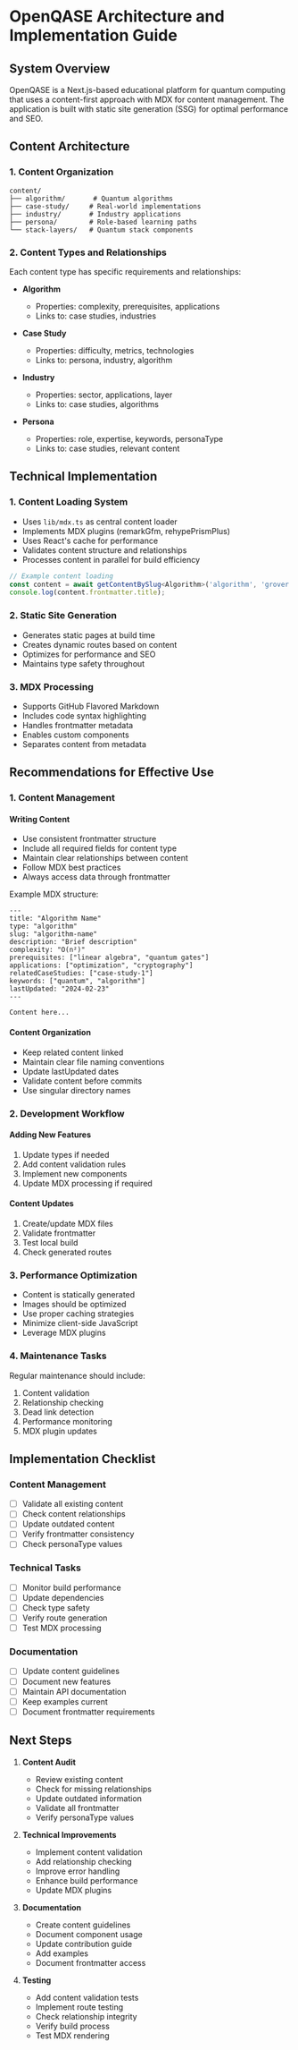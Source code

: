 # OpenQASE Architecture and Implementation Guide

## System Overview

OpenQASE is a Next.js-based educational platform for quantum computing that uses a content-first approach with MDX for content management. The application is built with static site generation (SSG) for optimal performance and SEO.

## Content Architecture

### 1. Content Organization
```
content/
├── algorithm/       # Quantum algorithms
├── case-study/     # Real-world implementations
├── industry/       # Industry applications
├── persona/        # Role-based learning paths
└── stack-layers/   # Quantum stack components
```

### 2. Content Types and Relationships

Each content type has specific requirements and relationships:

- **Algorithm**
  - Properties: complexity, prerequisites, applications
  - Links to: case studies, industries
  
- **Case Study**
  - Properties: difficulty, metrics, technologies
  - Links to: persona, industry, algorithm
  
- **Industry**
  - Properties: sector, applications, layer
  - Links to: case studies, algorithms
  
- **Persona**
  - Properties: role, expertise, keywords, personaType
  - Links to: case studies, relevant content

## Technical Implementation

### 1. Content Loading System
- Uses `lib/mdx.ts` as central content loader
- Implements MDX plugins (remarkGfm, rehypePrismPlus)
- Uses React's cache for performance
- Validates content structure and relationships
- Processes content in parallel for build efficiency

```typescript
// Example content loading
const content = await getContentBySlug<Algorithm>('algorithm', 'grover');
console.log(content.frontmatter.title);
```

### 2. Static Site Generation
- Generates static pages at build time
- Creates dynamic routes based on content
- Optimizes for performance and SEO
- Maintains type safety throughout

### 3. MDX Processing
- Supports GitHub Flavored Markdown
- Includes code syntax highlighting
- Handles frontmatter metadata
- Enables custom components
- Separates content from metadata

## Recommendations for Effective Use

### 1. Content Management

#### Writing Content
- Use consistent frontmatter structure
- Include all required fields for content type
- Maintain clear relationships between content
- Follow MDX best practices
- Always access data through frontmatter

Example MDX structure:
```mdx
---
title: "Algorithm Name"
type: "algorithm"
slug: "algorithm-name"
description: "Brief description"
complexity: "O(n²)"
prerequisites: ["linear algebra", "quantum gates"]
applications: ["optimization", "cryptography"]
relatedCaseStudies: ["case-study-1"]
keywords: ["quantum", "algorithm"]
lastUpdated: "2024-02-23"
---

Content here...
```

#### Content Organization
- Keep related content linked
- Maintain clear file naming conventions
- Update lastUpdated dates
- Validate content before commits
- Use singular directory names

### 2. Development Workflow

#### Adding New Features
1. Update types if needed
2. Add content validation rules
3. Implement new components
4. Update MDX processing if required

#### Content Updates
1. Create/update MDX files
2. Validate frontmatter
3. Test local build
4. Check generated routes

### 3. Performance Optimization

- Content is statically generated
- Images should be optimized
- Use proper caching strategies
- Minimize client-side JavaScript
- Leverage MDX plugins

### 4. Maintenance Tasks

Regular maintenance should include:
1. Content validation
2. Relationship checking
3. Dead link detection
4. Performance monitoring
5. MDX plugin updates

## Implementation Checklist

### Content Management
- [ ] Validate all existing content
- [ ] Check content relationships
- [ ] Update outdated content
- [ ] Verify frontmatter consistency
- [ ] Check personaType values

### Technical Tasks
- [ ] Monitor build performance
- [ ] Update dependencies
- [ ] Check type safety
- [ ] Verify route generation
- [ ] Test MDX processing

### Documentation
- [ ] Update content guidelines
- [ ] Document new features
- [ ] Maintain API documentation
- [ ] Keep examples current
- [ ] Document frontmatter requirements

## Next Steps

1. **Content Audit**
   - Review existing content
   - Check for missing relationships
   - Update outdated information
   - Validate all frontmatter
   - Verify personaType values

2. **Technical Improvements**
   - Implement content validation
   - Add relationship checking
   - Improve error handling
   - Enhance build performance
   - Update MDX plugins

3. **Documentation**
   - Create content guidelines
   - Document component usage
   - Update contribution guide
   - Add examples
   - Document frontmatter access

4. **Testing**
   - Add content validation tests
   - Implement route testing
   - Check relationship integrity
   - Verify build process
   - Test MDX rendering